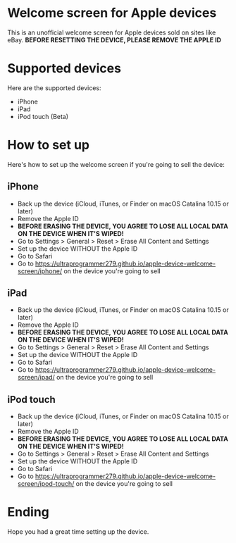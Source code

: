# Welcome screen for Apple devices
This is an unofficial welcome screen for Apple devices sold on sites like eBay.
**BEFORE RESETTING THE DEVICE, PLEASE REMOVE THE APPLE ID**

# Supported devices
Here are the supported devices:
* iPhone
* iPad
* iPod touch (Beta)

# How to set up
Here's how to set up the welcome screen if you're going to sell the device:
## iPhone
* Back up the device (iCloud, iTunes, or Finder on macOS Catalina 10.15 or later)
* Remove the Apple ID
* **BEFORE ERASING THE DEVICE, YOU AGREE TO LOSE ALL LOCAL DATA ON THE DEVICE WHEN IT'S WIPED!**
* Go to Settings > General > Reset > Erase All Content and Settings
* Set up the device WITHOUT the Apple ID
* Go to Safari
* Go to https://ultraprogrammer279.github.io/apple-device-welcome-screen/iphone/ on the device you're going to sell
## iPad
* Back up the device (iCloud, iTunes, or Finder on macOS Catalina 10.15 or later)
* Remove the Apple ID
* **BEFORE ERASING THE DEVICE, YOU AGREE TO LOSE ALL LOCAL DATA ON THE DEVICE WHEN IT'S WIPED!**
* Go to Settings > General > Reset > Erase All Content and Settings
* Set up the device WITHOUT the Apple ID
* Go to Safari
* Go to https://ultraprogrammer279.github.io/apple-device-welcome-screen/ipad/ on the device you're going to sell
## iPod touch
* Back up the device (iCloud, iTunes, or Finder on macOS Catalina 10.15 or later)
* Remove the Apple ID
* **BEFORE ERASING THE DEVICE, YOU AGREE TO LOSE ALL LOCAL DATA ON THE DEVICE WHEN IT'S WIPED!**
* Go to Settings > General > Reset > Erase All Content and Settings
* Set up the device WITHOUT the Apple ID
* Go to Safari
* Go to https://ultraprogrammer279.github.io/apple-device-welcome-screen/ipod-touch/ on the device you're going to sell


# Ending
Hope you had a great time setting up the device.
